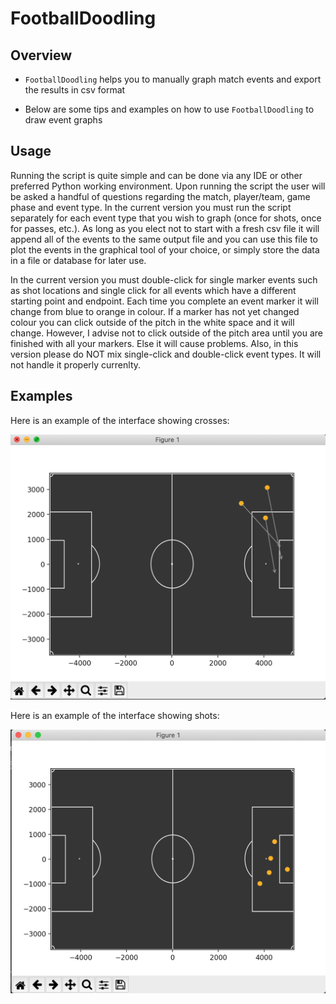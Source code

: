 # FootballDoodling

## Overview

* `FootballDoodling` helps you to manually graph match events and export the results in csv format

* Below are some tips and examples on how to use `FootballDoodling` to draw event graphs
  
## Usage

Running the script is quite simple and can be done via any IDE or other preferred Python working environment. Upon running the script the user will be asked a handful of
questions regarding the match, player/team, game phase and event type. In the current version you must run the script separately for each event type that you wish to 
graph (once for shots, once for passes, etc.). As long as you elect not to start with a fresh csv file it will append all of
the events to the same output file and you can use this file to plot the events in the graphical tool of your choice, or simply store the data
in a file or database for later use. 

In the current version you must double-click for single marker events such as shot locations and single click for all events
which have a different starting point and endpoint. Each time you complete an event marker it will change from blue to orange in colour. 
If a marker has not yet changed colour you can click outside of the pitch in the white space and it will change. However, I advise not to click outside of the pitch
area until you are finished with all your markers. Else it will cause problems. Also, in this version please do NOT mix single-click and double-click event types. It will 
not handle it properly currenlty.

## Examples

Here is an example of the interface showing crosses:

![Screenshot](Example.png)


Here is an example of the interface showing shots:

![Screenshot](Example2.png)
